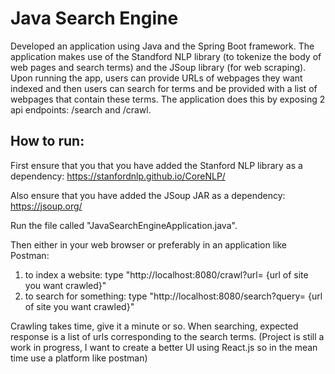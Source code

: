 # Java Search Engine
Developed an application using Java and the Spring Boot framework. The application makes use of the Standford NLP library (to tokenize the body of web pages and search terms) and the JSoup library (for web scraping). Upon running the app, users can provide URLs of webpages they want indexed and then users can search for terms and be provided with a list of webpages that contain these terms. The application does this by exposing 2 api endpoints: /search and /crawl.
## How to run:
First ensure that you that you have added the Stanford NLP library as a dependency: https://stanfordnlp.github.io/CoreNLP/

Also ensure that you have added the JSoup JAR as a dependency: https://jsoup.org/

Run the file called "JavaSearchEngineApplication.java".

Then either in your web browser or preferably in an application like Postman:
1) to index a website: type "http://localhost:8080/crawl?url= {url of site you want crawled}"
2) to search for something: type "http://localhost:8080/search?query= {url of site you want crawled}"

Crawling takes time, give it a minute or so.
When searching, expected response is a list of urls corresponding to the search terms. (Project is still a work in progress, I want to create a better UI using React.js so in the mean time use a platform like postman)
